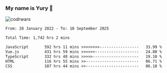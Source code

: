 ### My name is Yury 👋 
![codrwars](https://www.codewars.com/users/litury/badges/micro) 


<!--START_SECTION:waka-->

```txt
From: 28 January 2022 - To: 10 September 2025

Total Time: 1,742 hrs 2 mins

JavaScript       592 hrs 11 mins >>>>>>>>-----------------   33.99 %
Vue.js           431 hrs 59 mins >>>>>>-------------------   24.80 %
TypeScript       332 hrs 48 mins >>>>>--------------------   19.10 %
HTML             116 hrs 55 mins >>-----------------------   06.71 %
CSS              107 hrs 44 mins >>-----------------------   06.18 %
```

<!--END_SECTION:waka-->


